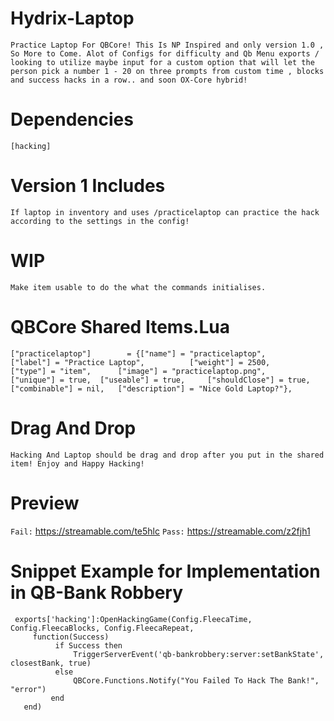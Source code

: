 # Hydrix-Laptop
```Practice Laptop For QBCore! This Is NP Inspired and only version 1.0 , So More to Come. Alot of Configs for difficulty and Qb Menu exports / looking to utilize maybe input for a custom option that will let the person pick a number 1 - 20 on three prompts from custom time , blocks and success hacks in a row.. and soon OX-Core hybrid! ```

# Dependencies 
 ``` [hacking] ``` 
 
 # Version 1 Includes
 ```If laptop in inventory and uses /practicelaptop can practice the hack according to the settings in the config!```
 
 # WIP
 ``` Make item usable to do the what the commands initialises. ```

# QBCore Shared Items.Lua
``` ["practicelaptop"] 		  = {["name"] = "practicelaptop",   	["label"] = "Practice Laptop",	 		["weight"] = 2500, 		["type"] = "item", 		["image"] = "practicelaptop.png", 		["unique"] = true, 	["useable"] = true, 	["shouldClose"] = true,   	["combinable"] = nil,   ["description"] = "Nice Gold Laptop?"}, ```

# Drag And Drop
``` Hacking And Laptop should be drag and drop after you put in the shared item! Enjoy and Happy Hacking! ```
 
 # Preview
``` Fail: ```
 https://streamable.com/te5hlc
``` Pass: ```
 https://streamable.com/z2fjh1 
 
 # Snippet Example for Implementation in QB-Bank Robbery
     exports['hacking']:OpenHackingGame(Config.FleecaTime, Config.FleecaBlocks, Config.FleecaRepeat, 
         function(Success)
              if Success then
                  TriggerServerEvent('qb-bankrobbery:server:setBankState', closestBank, true)
              else
                  QBCore.Functions.Notify("You Failed To Hack The Bank!", "error")
             end
       end) 
